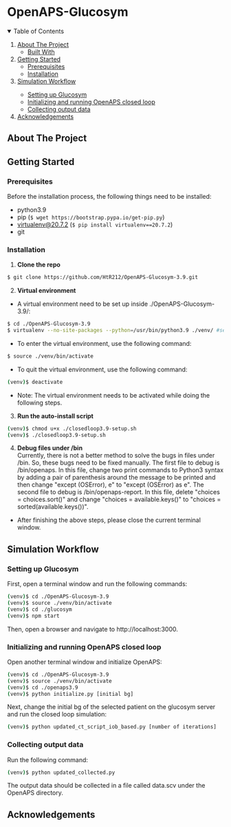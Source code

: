 # OpenAPS-Glucosym

<!-- TABLE OF CONTENTS -->
<details open="open">
  <summary>Table of Contents</summary>
  <ol>
    <li>
      <a href="#about-the-project">About The Project</a>
      <ul>
        <li><a href="#built-with">Built With</a></li>
      </ul>
    </li>
    <li>
      <a href="#getting-started">Getting Started</a>
      <ul>
        <li><a href="#prerequisites">Prerequisites</a></li>
        <li><a href="#installation">Installation</a></li>
      </ul>
    </li>
    <!--
    <li><a href="#usage">Usage</a></li>
    <li><a href="#roadmap">Roadmap</a></li>
    <li><a href="#contributing">Contributing</a></li>
    <li><a href="#license">License</a></li>
    <li><a href="#contact">Contact</a></li>
    -->
    <li><a href="#simulation-workflow">Simulation Workflow</a></li>
      <ul>
        <li><a href="#setting-up-glucosym">Setting up Glucosym</a></li>
        <li><a href="#initializing-and-running-openaps-closed-loop">Initializing and running OpenAPS closed loop</a></li>
        <li><a href="#collecting-output-data">Collecting output data</a></li>
      </ul>
    <li><a href="#acknowledgements">Acknowledgements</a></li>
  </ol>
</details>

<!-- ABOUT THE PROJECT -->
## About The Project



<!-- ### Built With

This section should list any major frameworks that you built your project using. Leave any add-ons/plugins for the acknowledgements section. Here are a few examples.
* [Bootstrap](https://getbootstrap.com)
* [JQuery](https://jquery.com)
* [Laravel](https://laravel.com) -->

<!-- GETTING STARTED -->
## Getting Started



### Prerequisites
Before the installation process, the following things need to be installed:
* python3.9     
* pip (``` $ wget https://bootstrap.pypa.io/get-pip.py ```)   
* virtualenv@20.7.2 (``` $ pip install virtualenv==20.7.2 ```)  
* git   

### Installation

1. **Clone the repo**
  ```sh
  $ git clone https://github.com/HtR212/OpenAPS-Glucosym-3.9.git
  ```

2. **Virtual environment**   
  * A virtual environment need to be set up inside ./OpenAPS-Glucosym-3.9/:  
  ```sh
  $ cd ./OpenAPS-Glucosym-3.9   
  $ virtualenv --no-site-packages --python=/usr/bin/python3.9 ./venv/ #set up a virtual environment that uses python3.9   
  ```
  * To enter the virtual environment, use the following command:
  ```sh
  $ source ./venv/bin/activate
  ```
  * To quit the virtual environment, use the following command:
  ```sh
  (venv)$ deactivate
  ```
  * Note: The virtual environment needs to be activated while doing the following steps.
  
3. **Run the auto-install script**  
  ```sh
  (venv)$ chmod u+x ./closedloop3.9-setup.sh
  (venv)$ ./closedloop3.9-setup.sh
  ```
  
4. **Debug files under /bin**   
  Currently, there is not a better method to solve the bugs in files under /bin. So, these bugs need to be fixed manually. The first file to debug is /bin/openaps. In this file, change two print commands to Python3 syntax by adding a pair of parenthesis around the message to be printed and then change "except (OSError), e" to "except (OSError) as e". The second file to debug is /bin/openaps-report. In this file, delete "choices = choices.sort()" and change "choices = available.keys()" to "choices = sorted(available.keys())".
* After finishing the above steps, please close the current terminal window. 
   
<!-- SIMULATION WORKFLOW -->
## Simulation Workflow  

### Setting up Glucosym  

First, open a terminal window and run the following commands:  
```sh
(venv)$ cd ./OpenAPS-Glucosym-3.9   
(venv)$ source ./venv/bin/activate   
(venv)$ cd ./glucosym   
(venv)$ npm start   
```
Then, open a browser and navigate to http://localhost:3000.

### Initializing and running OpenAPS closed loop

Open another terminal window and initialize OpenAPS:
```sh
(venv)$ cd ./OpenAPS-Glucosym-3.9     
(venv)$ source ./venv/bin/activate   
(venv)$ cd ./openaps3.9     
(venv)$ python initialize.py [initial bg]  
```
Next, change the initial bg of the selected patient on the glucosym server and run the closed loop simulation:
```sh
(venv)$ python updated_ct_script_iob_based.py [number of iterations]  
```

### Collecting output data
Run the following command:
```sh
(venv)$ python updated_collected.py
```
The output data should be collected in a file called data.scv under the OpenAPS directory.

<!-- USAGE EXAMPLES -->
<!-- ## Usage

Use this space to show useful examples of how a project can be used. Additional screenshots, code examples and demos work well in this space. You may also link to more resources.

_For more examples, please refer to the [Documentation](https://example.com)_ -->

<!-- CONTRIBUTING -->
<!-- ## Contributing

Contributions are what make the open source community such an amazing place to be learn, inspire, and create. Any contributions you make are **greatly appreciated**.

1. Fork the Project
2. Create your Feature Branch (`git checkout -b feature/AmazingFeature`)
3. Commit your Changes (`git commit -m 'Add some AmazingFeature'`)
4. Push to the Branch (`git push origin feature/AmazingFeature`)
5. Open a Pull Request -->

<!-- LICENSE -->
<!-- ## License -->

<!-- Distributed under the MIT License. See `LICENSE` for more information. -->

<!-- CONTACT -->
<!-- ## Contact -->

<!--Your Name - [@your_twitter](https://twitter.com/your_username) - email@example.com -->

<!-- Project Link: [https://github.com/HtR212/OpenAPS-Glucosym](https://github.com/HtR212/OpenAPS-Glucosym) -->

<!-- ACKNOWLEDGEMENTS -->
## Acknowledgements
<!-- * [GitHub Pages](https://pages.github.com) -->
